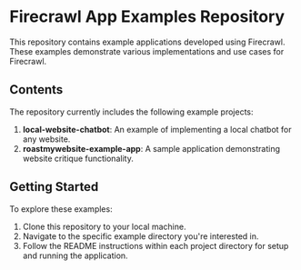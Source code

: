 # Firecrawl App Examples Repository

This repository contains example applications developed using Firecrawl. These examples demonstrate various implementations and use cases for Firecrawl.

## Contents

The repository currently includes the following example projects:

1. **local-website-chatbot**: An example of implementing a local chatbot for any website.
2. **roastmywebsite-example-app**: A sample application demonstrating website critique functionality.

## Getting Started

To explore these examples:

1. Clone this repository to your local machine.
2. Navigate to the specific example directory you're interested in.
3. Follow the README instructions within each project directory for setup and running the application.
